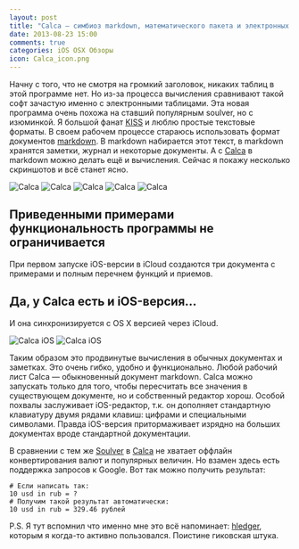 ```yaml
---
layout: post
title: "Calca — симбиоз markdown, математического пакета и электронных таблиц"
date: 2013-08-23 15:00
comments: true
categories: iOS OSX Обзоры
icon: Calca_icon.png
---
```

Начну с того, что не смотря на громкий заголовок, никаких таблиц в этой программе нет. Но из-за процесса вычисления сравнивают такой софт зачастую именно с электронными таблицами. Эта новая программа очень похожа на ставший популярным soulver, но с изюминкой. Я большой фанат [KISS][kiss] и люблю простые текстовые форматы. В своем рабочем процессе стараюсь использовать формат документов [markdown](http://ru.wikipedia.org/wiki/Markdown). В markdown набирается этот текст, в markdown хранятся заметки, журнал и некоторые документы. А с [Calca](http://www.calca.io/) в markdown можно делать ещё и вычисления. Сейчас я покажу несколько скриншотов и всё станет ясно.
<!--more-->
![Calca](https://monosnap.com/image/HQxji5m5T3zXDIPm7P8TVqN8i.png)
![Calca](https://monosnap.com/image/KFtAUQwV9sFdm6EHpcDVblSuW.png)
![Calca](https://monosnap.com/image/vPUMoJfMRDrs6AWxP1F7wvSJE.png)
![Calca](https://monosnap.com/image/gbCH1jbTsLLKEFWNVg1fX0IF5.png)
![Calca](https://monosnap.com/image/VZMQP6hHQkLdYAMKPJeQyoc8Z.png)

## Приведенными примерами функциональность программы не ограничивается

При первом запуске iOS-версии в iCloud создаются три документа с примерами и полным перечнем функций и приемов.

## Да, у Calca есть и iOS-версия…

И она синхронизируется с OS X версией через iCloud.

![Calca iOS](https://monosnap.com/image/sy3qpqkmtFEvW2lW9CwFnMi71.png)
![Calca iOS](https://monosnap.com/image/x04DMl5dwtg8vnLRhmT3h9q8o.png)

Таким образом это продвинутые вычисления в обычных документах и заметках. Это очень гибко, удобно и функционально. Любой рабочий лист Calca — обыкновенный документ markdown. Calca можно запускать только для того, чтобы пересчитать все значения в существующем документе, но и собственный редактор хорош. Особой похвалы заслуживает iOS-редактор, т.к. он дополняет стандартную клавиатуру двумя рядами клавиш: цифрами и специальными символами. Правда iOS-версия притормаживает изрядно на больших документах вроде стандартной документации.

В сравнении с тем же [Soulver](http://www.acqualia.com/soulver/) в [Calca](http://calca.io/) не хватает оффлайн конвертирования валют и популярных величин. Но взамен здесь есть поддержка запросов к Google. Вот так можно получить результат:

	# Если написать так:
	10 usd in rub = ?
	# Получим такой результат автоматически:
	10 usd in rub = 329.46 рублей

P.S. Я тут вспомнил что именно мне это всё напоминает: [hledger](http://hledger.org/), которым я когда-то активно пользовался. Поистине гиковская штука.

[kiss]: http://ru.wikipedia.org/wiki/KISS_(принцип)